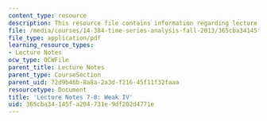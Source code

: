 ```yaml
---
content_type: resource
description: This resource file contains information regarding lecture 7-8.
file: /media/courses/14-384-time-series-analysis-fall-2013/365cba34145fa204731e9df202d4771e_MIT14_384F13_lec7and8.pdf
file_type: application/pdf
learning_resource_types:
- Lecture Notes
ocw_type: OCWFile
parent_title: Lecture Notes
parent_type: CourseSection
parent_uid: 72d9b46b-8a8a-2a3d-f216-45f11f32faaa
resourcetype: Document
title: 'Lecture Notes 7-8: Weak IV'
uid: 365cba34-145f-a204-731e-9df202d4771e
---
```

